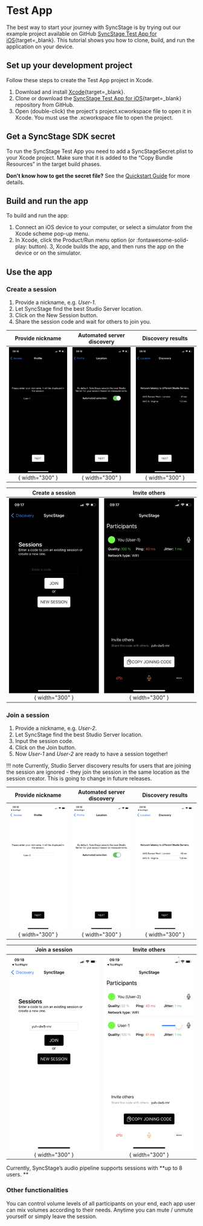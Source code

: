 # Test App

The best way to start your journey with SyncStage is by trying out our example project available on GitHub [SyncStage Test App for iOS](https://github.com/opensesamemedia/syncstage-test-app-ios){target=_blank}.
This tutorial shows you how to clone, build, and run the application on your device.

## Set up your development project

Follow these steps to create the Test App project in Xcode.

1. Download and install [Xcode](https://developer.apple.com/xcode/){target=_blank}.
2. Clone or download the [SyncStage Test App for iOS](https://github.com/opensesamemedia/syncstage-test-app-ios){target=_blank} repository from GitHub.
3. Open (double-click) the project's project.xcworkspace file to open it in Xcode. You must use the .xcworkspace file to open the project.
 

## Get a SyncStage SDK secret
To run the SyncStage Test App you need to add a SyncStageSecret.plist to your Xcode project. Make sure that it is added to the “Copy Bundle Resources” in the target build phases.

**Don't know how to get the secret file?** See the [Quickstart Guide](quickstart.md) for more details.


## Build and run the app
To build and run the app:

1. Connect an iOS device to your computer, or select a simulator from the Xcode scheme pop-up menu.
2. In Xcode, click the Product/Run menu option (or :fontawesome-solid-play: button).
3, Xcode builds the app, and then runs the app on the device or on the simulator.


## Use the app

### Create a session  
1. Provide a nickname, e.g. *User-1*.
2. Let SyncStage find the best Studio Server location.
3. Click on the New Session button.
4. Share the session code and wait for others to join you.


| Provide nickname  | Automated server discovery | Discovery results |
:-------------------------:|:-------------------------:|:-------------------------:
![alt Enter your name](../assets/ios/profile.png){ width="300" }  |  ![alt Automated server discovery](../assets/ios/automated_selection.png){ width="300" } |  ![alt Discovery results](../assets/ios/discovery_results.png){ width="300" }

| Create a session | Invite others |
:-------------------------:|:-------------------------:
![alt Create a session](../assets/ios/create_session.png){ width="300" }  | ![alt Invite others](../assets/ios/session_1_user.png){ width="300" } 



### Join a session
1. Provide a nickname, e.g. *User-2*.
2. Let SyncStage find the best Studio Server location.
3. Input the session code.
4. Click on the Join button.
5. Now *User-1* and *User-2* are ready to have a session together!

!!! note
    Currently, Studio Server discovery results for users that are joining the session are ignored - they join the session in the same location as the session creator. This is going to change in future releases.


| Provide nickname  | Automated server discovery | Discovery results |
:-------------------------:|:-------------------------:|:-------------------------:
![alt Enter your name](../assets/ios/user_2_profile.png){ width="300" }  |  ![alt Automated server discovery](../assets/ios/user_2_automated_selection.png){ width="300" } |  ![alt Discovery results](../assets/ios/user_2_discovery_results.png){ width="300" }

| Join a session | Invite others |
:-------------------------:|:-------------------------:
![alt Join a session](../assets/ios/join_session.png){ width="300" }  | ![alt Invite others](../assets/ios/user_2_joined.png){ width="300" } 


Currently, SyncStage’s audio pipeline supports sessions with **up to 8 users. **

### Other functionalities

You can control volume levels of all participants on your end, each app user can mix volumes according to their needs. Anytime you can mute / unmute yourself or simply leave the session.
